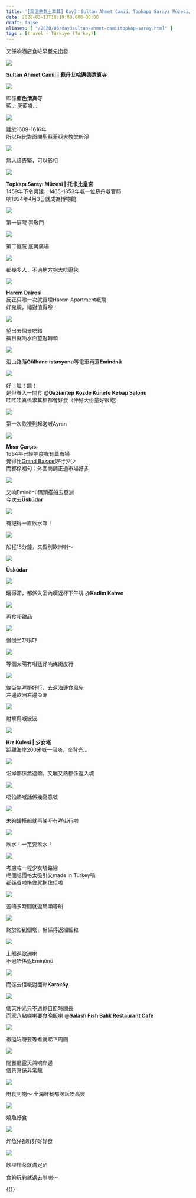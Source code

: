 ```yaml
---
title: '[高溫熱氣土耳其] Day3：Sultan Ahmet Camii、Topkapı Sarayı Müzesi、Gaziantep Közde Künefe、Mısır Çarşısı、Üsküdar、Karaköy (Salash Balik)'
date: 2020-03-13T10:19:00.000+08:00
draft: false
aliases: [ "/2020/03/day3sultan-ahmet-camiitopkap-saray.html" ]
tags : [travel - Türkiye (Turkey)]
---
```


又係响酒店食咗早餐先出發  

![](https://lv95xa.ch.files.1drv.com/y4mYFTqYsPVX9cfli6JNHo6KW-N0KUO9sfmBUJ4t3G_fyUnh3DhfDsaAivWf01XkejyMzyayzyZxQ_xiif2gFR_YG5hT_6sOOPwSkCgs57SP-YjJsgP6_ajg0O7vA65rUBdUgYxUUkisDVuavHWRmNx7qfvgfPBN_RTNdeR0n63FlRn1xIbsvj7qy54-a3KpbARCasi7TqNRwxleXQQjCKo_w?width=660&height=371&cropmode=none)

**Sultan Ahmet Camii | 蘇丹艾哈邁德清真寺**  

![](https://mq97xa.ch.files.1drv.com/y4m-FXizrJyw9HDYD9Ry0X6fUzs5pbxn9SV000SK58j49ZGH-gVFytRsDQc3bhQeWyhQ4uPd8eN6PbT-EJBT3iqbh0orRb1GRut1ZaSSWyTqEZkMmIzhtN6YhcHevUAbLEP9XJjFianrDzUyG4U9U6O47B1sUelw3-WH_aNqgDDVuGormjFrpTbAdYGxPRX-8gXljgT6fDPQ8WE0HNx6njEyg?width=660&height=371&cropmode=none)

即係**藍色清真寺**  
藍... 灰藍囉...  

![](https://l4qk0a.ch.files.1drv.com/y4mwgwIdiJ3WjtjWaroFmfn0MpQV9BVLLNKvCX3Ho9JRJ9AhFZ-l1_EFLCzTlFsTz5J4Sy9e0Ese0utJwcBLvL426xCQkCF_07HJsKDZfmLjN7CxF2d21rs9L5IpxPuzYqmCMTMbKawkuXSlzv2aWy2buepTBBYSdQl44nCaRO_6eglA_gbUPH0h1pCaVw-VsRkrg2onp01nylNFivCoC1wFg?width=660&height=371&cropmode=none)

建於1609-1616年  
所以相比對面間[聖蘇菲亞大教堂](https://www.hidie.net/2020/03/day2yerebatan-sarncayasofya.html)新淨  

![](https://mfql5w.ch.files.1drv.com/y4mj-Z-dHx4AurfTnSbI9EdJNs3CrOQ8vmo1zlpMSXsonSxGM01haCYhwhxWOSmpV9q1kUS_KvkVrZLIXOwbczxOHG_MGHw3E4GbhT9DVapFwFiO9L2aC3I7z8OLwM0DMw7x6IRnovQrtQY--vCpCIUEsh5eQDS8C5pR5kMr3NZMlyMQCUrT60Mco__cbmGly4X9vfoBCrcpugmazlI6Tu1Hg?width=660&height=371&cropmode=none)

無人禱告緊，可以影相  

![](https://kqqg5w.ch.files.1drv.com/y4m_N9M6q3FCcB8neMnh7breoSW-5vunGyc6Ijpx0RNT8FiOr632tOXL8U7NLkD0eADQOxh5Er2u_Z3cquNSHiciSlJ5RyalOalBtc46nDwiKkorCzt8jNAtC53s-72OgeIKye4Ako3wBpP8SGEHUoy6sRRyiqrx_SNrpFDoY0gfjSDnSU9-32L-Bi1qdnZ1dIXsQjq3EjjbZEh0ehfrCnpIA?width=660&height=371&cropmode=none)

**Topkapı Sarayı Müzesi | 托卡比皇宮**  
1459年下令興建，1465-1853年嘅一位蘇丹嘅官邸  
响1924年4月3日就成為博物館  

![](https://npqe5w.ch.files.1drv.com/y4m1lPuf_jTXZN2h2_v5qjn0pFc84kFj42YX0Ix89LOE0smHnvSvGckX4CRwcjQKoFQbq9xuvAeToMe9KopO1nF6P6ZDLCkMuPDGOfNb56u7LAJfxzp7U8ij7R9jGD2PAiXTZr9Py7EU50XEpqX3iirXZi4puLJN_4OWgnlL26HSKGVa9HdTstED5W1B8-LE8eYb6Lu2vYvxkvs-uYBoE83YA?width=660&height=371&cropmode=none)

第一庭院 崇敬門  

![](https://kv9xzg.ch.files.1drv.com/y4mRXXkOadpzCKmJIAANxZEu9c7NVoQlcjJIEpxLTxIzPQANVk25u983YVUSNhRuKIXokUrWQHOv4D7Amz6y3HqRicMcyeUo4GN3fmmGHAxjfuQb19UuNQ2lbvNZZseZOhbu_bO6RuV9jrt4i6yaAFfxipfTzmysAyvtLExV9AgHMJDJxd1z6x98N0SFj2jbpbfngw1M08hSBj1c7TxL9FZ4A?width=660&height=371&cropmode=none)

第二庭院 底萬廣場  

![](https://mf8d0q.ch.files.1drv.com/y4mxSHN3Qe7cQMmkxvBfz2jaeKACVgHY2ECnAAmKhR3yAl9odu1I_095t7Sl1ml5Yc1_tbY83J2mZm0fQlz5P6FvvH2pDtg3W1pQZrFK7qRGBNQg7iJKBui5eGYHaibg8rCrQcnUGsfuh8F8N-SO03RzMpdB02rxmVun88YK6AquUJrzuBs7c4tazWKONzxNiiA3Wsyu-dMTdzF2d7HRoqjXQ?width=660&height=371&cropmode=none)

都幾多人，不過地方夠大唔逼狹  

![](https://mf8z0q.ch.files.1drv.com/y4mENqRMkbK01URXEc2ita-DcdwboIthhhaoj9hiR_DGn1Lu13_VNk6EiZ2ql99g0i7cxxbi5z6-YIAZwF206g5xq9RbN98W0zq9rmAmLtm7np5dg9w5fEQ3bYM8I2g6T86WIRa3P3oi3c-C3d1YSV46bNl2RMyN3LSRsZ-Wk4jFDnukDsNldA0Dx-QkUsKhv65mh2F9PsQYLHR53M7U5Wc2A?width=660&height=371&cropmode=none)

**Harem Dairesi**  
反正只嚟一次就買埋Harem Apartment嘅飛  
好鬼靚，絕對值得嚟！  

![](https://lioytw.ch.files.1drv.com/y4m-okMpTS9-yU-SY6fatrx4q0i9-KVliQmVeOM4zObdVoPi8PawR1_Qcql3AoEEDWubVKsTJbXA8n2hVuCUhM7ViL8Ua9ISWsYKnPXOSZiC_Cicgh_cWJ9ZufwFTZSq57JxP34NWA_Fhu7HeA5pzS4oMIB6APXyhO3Mw4J84GKUNNb_D8wl6Ba4aLXcnYC8pOsFFkYkfgGLYtCNtypQWJAbg?width=660&height=371&cropmode=none)

望出去個景唔錯  
擒日就响水面望返轉頭  

![](https://myrfkw.ch.files.1drv.com/y4m5mwnT-uo7Pml_QqxLPaFb8Bd6co1tnpuDg3oEnBYht1K-OVarB0lizkM3A6D8O-u3nhkr9ceNmG0PXWkxs7xlxVKiJFFjuz86a1vaAEf51PsQ0ZaG-y105OkdkTFbRiNacdfYgq_V60x6rQp62y7i-Qjra7zSsJ_qgpt44Wlqmj7k3zTHYkpADl3OQ6eekLUUHcyzaxk_nGm1k40ZvpYTg?width=660&height=371&cropmode=none)

沿山路落**Gülhane istasyonu**等電車再落**Eminönü**  

![](https://lorzuq.ch.files.1drv.com/y4m3H_y9tW2-jS5-mCx6FRI3_rPx1mHOhviFYJ35lt7WQ8FEvRUFRADhpLYOjVsRDaLVsfgFvkc6Xiwlb9Sv2JWb6N7z2NeZ4u3TYN9G4sFMH7K8NbtUU4jh8JAjABaIMhjLY7AcrbWUPZhRNcuXFGrJrMC09EejLpCLKEDO8l6iWo-_PLfcShDasCT8QA7J3uewgq0ssHZqyzMK5cHGibwfw?width=660&height=371&cropmode=none)

好！肚！餓！  
是但舂入一間食 @**Gaziantep Közde Künefe Kebap Salonu**  
哇哇哇真係求其搵都會好食（仲好大份量好很飽）  

![](https://l4oxtw.ch.files.1drv.com/y4mJdgBPLYYhjkRd8bO_4kVlLtrgTAX4jmdbj_4GPKYqSSsjztjuFfOd3tIwUAWLHhmAXNjYIbrLjGe9rqhCx4xA-XQVBVcdzrsrRP0F93ZdNbRBCW82pNHqfvMX6UlnX09F9lfU48LSIVzrBqG61eo8Zmz95ZQDGLmhkUrgXt4kD4n60b8SRtSZbYE4PDCHUCQWawjl-yjJ8dZAQX-ioarAQ?width=371&height=660&cropmode=none)

第一次飲攪到起泡嘅Ayran  

![](https://lorwuq.ch.files.1drv.com/y4mafRuHeWJ-CvkyKdGI8rw_zPrmHOuXsqrEq-winJG3ZZ-zJM8y7TAuYoBQ61woCqDZBJVrlpWlBwELwQg83lJkG7SiZlnpg8LnCJYiO7HzbgYRHMJS3W7vVGpIv01m5nJ_olCkrVzeR9NaL04kjT1DIQIpFV6Lkft7qNfn3WvO_izVxBaQXVaa6J-wrQDhYxwpULlX0IN-fg_m_BU_nppIQ?width=660&height=371&cropmode=none)

**Mısır Çarşısı**  
1664年已經响度嘅有蓋市場  
覺得比[Grand Bazaar](https://www.hidie.net/2020/03/day1hkg-ist-sutis-specialcemberlitas.html)好行少少  
而都係嗰句：外圍商舖正過市場好多  

![](https://k4rauq.ch.files.1drv.com/y4mKb6Co7eT_rlB6OpK9dUPZJZBIV0LrcWHPK_-g7TmiOnhrrkB4CsqSMM7ywgmcQAfgVDVne-cidUadUIfo8u6FBpfLuf6mDq1IU85CZM_3_VzWej2cQEx9ZLl_3aK1RiqJGczB1yb9Tqc3qGW_Jrwe4f0lYpplOaaek5tON61zk9mA_0Eg1NL58GHSzlyPxzNQyibj8yFuDSCk4hEBJdDhQ?width=660&height=371&cropmode=none)

又响Eminönü碼頭搭船去亞洲  
今次去**Üsküdar**  

![](https://lorfkw.ch.files.1drv.com/y4mxV3vyx8CHZO_AfqUI2OQHjG7jFKexjOQMLI2GuUnC05BOykTN0nbhyTcEWbrwJ5Jr-kxoMuQS_sGcNsUDEU7XljyEIXa2lTqfURj4jRPi8uuRyZGOF9fJhmMgoiZrWXAb5f0bxvmDns3fWshg49wTrhTimTZSxmqeUzrfxJHSJmsEDs9S1129CzkUG28Qs1k2GL5M1vAXXYvs2OBr4nGqA?width=371&height=660&cropmode=none)

有記得一直飲水㗎！  

![](https://kioytw.ch.files.1drv.com/y4msrFFrK9lmM9ixKEN4MMO2OFNvJ9gyyfD9p8oy5muCGxMEbRftCAWHfcwlhTH9s-Ex8dvgxZbDz1JpeLO9SsYS576VPkj0tk6IGS6J3FS6oHMxT0GtFq-CGXZkJoTWcAtZ_XWTxDBUUnPIPgg4niw1w-_rdjiMnQL6ifbe6sQZOSfDijzhV1V_2-rYuIHTOXdH4IvqK0x7JuY5VYsWdFlRw?width=660&height=371&cropmode=none)

船程15分鐘，又暫別歐洲喇～  

![](https://l4ryuq.ch.files.1drv.com/y4mdUUCW5und74XX_HqVtMgLToq49NprUINqPJjQjk1lr-euxS7RmjJP_oeouO_Lisr8-SJqvUdeTSLIGVkqGtWuBHB2e8H8TKnQK1pklGwh2pgKVBLHmtVnUwaRl4TO5nsbYrjxjkMAOgcne_nv0ZywMr9CkRynXeLhS7-zfNgvRA8Mb70MvYHOoDpKhLM6532rCpyHb8n8uQdbP5JnAgyQg?width=660&height=371&cropmode=none)

**Üsküdar**  

![](https://l4rsuq.ch.files.1drv.com/y4mPi_7YkvaCRQKK06MfNFCoBe1OKcrY2CmEMnmln15OnFfaE_SG-IG4VKoYtyeYmcehuysJmH_tYKeYUfSqJnVZc4t3A18NJ37_4AiQtSCAhwmR_-MBBIk0L5yFYgX6FWpjVByLHQbjnxJwaNrE8q3T2d1ND4herK0qhxQpij_p-Ymq0RGMZo0y9fym7EstEIi3-SJun2RGhXnv64SLfwMgQ?width=660&height=371&cropmode=none)

曬得滯，都係入室內嘆返杯下午啡 @**Kadim Kahve**  

![](https://lyo8rq.ch.files.1drv.com/y4m91oahIP7dgdwvO4E0g4JKpaCAd9Z116o4hsysrPppfpVNOampgQQK-oglTuePzLU1QnmarOv9swudQT_z5wq_TqZDpTTgJjE5ffdK79XgbogBYFDvM_EAxR69GPOmxeHLpUaCOSljXDEjvp-dksyneJvqNIq3QNsLMd1E7yhyg7G21HHzzr7OCjAnddO5s3Rz793DkgHRumhUAcWXNI3_w?width=660&height=371&cropmode=none)

再食吓甜品  

![](https://lyparq.ch.files.1drv.com/y4m9URIiU0mN8nqTEhXk7_QgIbcLySMAFkwLGFYnLOe5JFlBzA2NeGdU_HlWMsCXKi3Cgz60NKfWAtiZQTfPUf6LUd5ykGkpP911ZyiOxDpeYJuoIpW4DlxFr2NzXXR-T1Yhqk-r8R_dvd6Q9lcWKGVKCkacoUylluU8N7Aa2qlsMfwcOyY8r-9KvHu0b0YunTp_64pJWYO1KOI9AvzwkD-gw?width=660&height=371&cropmode=none)

慢慢坐吓唞吓  

![](https://myo3rq.ch.files.1drv.com/y4mo5Ra3t-o-XoU_UAjibLpQdj-Mei6in76OoAoH0hoy1OWkEEBahmeQnk_Bwlc44bCAH7o34ZK-qvywpjpd19_UP_7SETkh1VAFCZawAnRHLF_1z5yzm57917u14Kdw1ArCgAi-eKh5SEhUJlJGFRvfDfLnwZZi4jF4xYgZRIYdp_seP91KwcMBjAtttrGzjio0c3MsDrIJFXerYhpDVbZfQ?width=371&height=660&cropmode=none)

等個太陽冇咁猛好响條街度行  

![](https://lyottw.ch.files.1drv.com/y4moFu1K62spACQWa5i33gP-usGUMk2KS8J7x-xenThJAy9QY2TfXS5sM8pf19rFPI_mIhPe9GYpKeQbpa4FOjGaGJluYBkA2MSWiMmHCtOLFKxVWah2cdjGtnZtJgPhAUZP0W5au4hFO8xEgtT_BSSpoU1RNfBR4NCmNFMpWDWZ6hnVvOfKw83uzrxW5xfEHuQ4gl4-Ks4hSm9Vob6immKIg?width=660&height=371&cropmode=none)

條街無咩嘢好行，去返海邊食風先  
左邊歐洲右邊亞洲  

![](https://moostw.ch.files.1drv.com/y4mnojDQg5pw1OyHG7e9n8ANXUhKMIK9mRntf0l-FKxdXul1pfbJQhpB1N-wf43FNLaTZ1nnVR7nR2uFFB-X9GK5lsfMzUXN6MXXawPX2qNcwKIqYq_CDpimw2TrNmv7bcGc3dKcaWZmv6AJyuu41UjBtuXvhy4zpUzSUReOt-0z4E3L1xLHYiGVEvAzAUMq2zxQJ-q64JqTcIi7oG5rZfrMA?width=660&height=371&cropmode=none)

射擊用嘅波波  

![](https://k4ottw.ch.files.1drv.com/y4mgfVBw-0929dkC7tFu2J8a-CtrAmnoZPD6zcHsRXUG6xwUcrvsQ_qTwxZsBqTg9VLNIC4qvaxLHIARlP-uvrZfiAsq2U7NpRebGoXgpv9byv8y_jRZFOxJUR3zyyXpKluY4EicXQn3aW1BJCSUWNSTCoj9GJFXOkMiws3SZbwXdVQOy5nc_HP1YLCNMDRnUc2NhPxOxkUVZfpTqAGxyg04A?width=660&height=371&cropmode=none)

**Kız Kulesi | 少女塔**  
距離海岸200米嘅一個塔，全背光...  

![](https://mioptw.ch.files.1drv.com/y4m4lT_rV89NeTvhXYvUN3VQvi6R9ja31bmMkNIp-PNwAZ-dTt-f8897Tf0_FL6yLLBwhH7HiiBRJ89rrckl6olQgF4AlEUmNhhEYcjJQedW8hj5pWXWZoCfryquZU5zoIklBAfG7hOCmZ7PFCAAVNsVUMvGCy55HxWn233m5Rr9D0Asfod83v-_gDorTd0bGV-psggPWNtlyCY_cFr2Opl5w?width=660&height=371&cropmode=none)

沿岸都係無遮蔭，又曬又熱都係返入城  

![](https://lyomow.ch.files.1drv.com/y4mh0LzJadkD1aE5Rz-Lrz_dV6i49U5miBlA3LkbwAlbXdxTvENWcPha0QcMLX3NUrPmgZ6ZSff9brijYsmnFHCS_ufVPhHbWDiEJoW6bHeQroTdWv-uVyG9sbmAPcfaHnkhIKV7b0WnchuMFXmNzHgQEtLSfNVhDCKhi9zZ4c37jyeUAPS9bcq0gpLnxtft28qTlcKA8GPbw0dQeOrgndhBQ?width=660&height=371&cropmode=none)

唔怕熱嘅話係幾寫意嘅  

![](https://moomow.ch.files.1drv.com/y4m_4wJY2tyswHCiqf2jDZPELske9p1FpFol0TagR_HPOnMvMdZNUN-y9TC-8al1SZwjKlMjZH_uQ4n6XMrThdFQcZp5uUiLRuq526NTkl7z3i4AaP_itXctb2aLgdUdHA2XnyZCtcRJ2pqLoGbMJybpOczS7lLhl0zFlwEjQ9jN8qWlJKLozy3vpb5cogZkbmpTPBMyvU_-HbnrA4Fpr1TRA?width=660&height=371&cropmode=none)

未夠鐘搭船就再睇吓有咩街行啦  

![](https://lorhkw.ch.files.1drv.com/y4mYXm6MHRYvvCB-YcpINaYrscuTOAXdhpMp0WgQeojFAoeqUpUee-Lw3oPwxw5XyCIHs_D_6tuPIEPNossTxicIjQr2ShI9NG2xZQ9dSBI8_SStMjfSSQUYsm71Rgylgs3dDNHbTm9209xy-74m5bXFDWqMwKA8PELu07taCIkr1sfS95CKVxR56qaPoh38HsOGBnlBTh_MBwXoDzXQULqqA?width=371&height=660&cropmode=none)

飲水！一定要飲水！  

![](https://lorlkw.ch.files.1drv.com/y4m79TV9kQ1xCtJ03wOWlShAZTYFyoSS0uQfMct5qjZeQfARNAZmF7p0ftfjIQO2t3ylCVdSt7zfHoiyh3LyvzQUG1ReldYq1LXRqFZIQq-gz3mpXLspWHHsricOxC5leYFx-t4dA-ybL3ng831hD0Xurf8YusKbgj-ap68yM7pdxSt_t5PqwZwqybRU68Gum4dWxKFW-xJm0h_J2xLvrYB1Q?width=371&height=660&cropmode=none)

考慮咗一程少女塔路線  
呢個喼價格太吸引又made in Turkey喎  
都係買啦拖住就拖住佢啦  

![](https://miottw.ch.files.1drv.com/y4mdXTbJnQPFlhs3qt08Z7pvfkcsab3tA0sWGLCW4B0SlSMfZRq1p1UGWxiMGttThUoid9nY9tzVTELp3cY49tzVvhupXfcJfzXFp9mikLkSXSrPODkqMs66_a7rjkpRIxGynHAe-xVsG1xTwbrEnaWwe3IwDJsETXAy_5gCPPp-w4DQypE-mVjKTWWNOC_PpPQ-mGk3W_eSmqtRv6Sz_SV7g?width=660&height=371&cropmode=none)

差唔多時間就返碼頭等船  

![](https://kirbuq.ch.files.1drv.com/y4m2VVXEBKToKtxkvXSENC1NDTmDDMSdjKMgBSG7wae8XG1c8IRh5EK3ArEwegmCKx3p0jAnFNyWplEaElmEUOkWZx2Msj8KEWCwi9VqHzDrMc0Lpju0JhqY9hhaUjiAaqYvmL_Iqv8jlRnnIxCH14LlFMTc7v_aeKtv7zjug1Kc30OQLES70aR5i8yEvR6VnPHUxmezLTV24CCkhzkA3DQBA?width=660&height=371&cropmode=none)

終於影到個塔，但係得返細細粒  

![](https://kiruuq.ch.files.1drv.com/y4mAmkXiBzKfbwq99njQkwOh-oH-jQdx3d5mCjUJuh4kzMtIKZsU3wBN2gScCIbdxEkx72F-OO40LrTJ9MY2KnETBX7zmgrX_LPYtu8BRGQ5uxpEMp5JmAVvj4mkVEsnLq_sSk7W47uXClGgAPOe8GGEfwvrjbEyVav04qNwBL0EJ1iE8O5DwXjBW5xmaWB5-SBbARXMrBZ6LndxuBYuNyY7g?width=660&height=371&cropmode=none)

上船返歐洲喇  
不過唔係返Eminönü  

![](https://kirzuq.ch.files.1drv.com/y4mldMTK09v0y-B0feRy-YBV9rq65ek7JH5Q2efK82tddoOLgpyWRA2fnchZiApdj_RGAT0jTkIPOTnTdWK8WkpIOSapEcdJ8f5iDy6YGnaQoG2Xqs47Eey86M5WyPUK_VrGJicSqR8sej7pgyGfRzJq-uHT5SsPoLM06WMvTCpfLG3-zod_F6fkmF853LDYy81pw-ZVR4nvfd9MIQpTOas0Q?width=660&height=371&cropmode=none)

而係去佢嘅對面岸**Karaköy**  

![](https://j4p2lg.ch.files.1drv.com/y4maWTxtzc8TtHkqzbmyn_DuLwDxD4kZS1sHEPsf898oo4BWNTbUMmWCcsZLOJdaRz5h-ORFcVuv8HJeTx8_PtN0z0mFJoqcsV4Nn3I5qIM4iGeS-q2NqBX8gW-jV3tbE2Dv4rFHCm-pTUruu9nxb1xIqaJxRiuWVVjPXeq3bR2yfgzLLo_jckS3FMk80LPecaTuFpom97wm54Sk4gOLXuMmA?width=371&height=660&cropmode=none)

個天仲光只不過係日照時間長  
而家八點㗎喇要食晚飯喇 @**Salash Fısh Balık Restaurant Cafe**  

![](https://lypxlg.ch.files.1drv.com/y4mYV3VexmkeVy_la7x2Un9NmffwYOeRGjDlPKWnflyYnyaaYEVaHFatZg9yGYiuex02Jiz_JWb1HhdgyBCA5fBTyT40g-na9Ni4ig3UQk1hClgbAIdcDR6ZIlhVOjNTlfhYRCjva4_gY9eTSfijzhbWfJRul6B7IMgHi4UmiiDG7o7HsQY-iBbJ7E-kgEtwqQxDVaXPNavJhjBQUj_cz_Elw?width=660&height=371&cropmode=none)

襯嗌咗嘢要等煮就睇下周圍  

![](https://lop0lg.ch.files.1drv.com/y4m0JwJti6o8cMThLIfzHth9XvqH29ICxCO8Dz8FJt9d1LC7E6CgY-HpNzF8BCbalJY2-NP2Os3LcrvAgkQ1UrISxXJpPfQAwSUUlDVazwcETwwmd-2P6f7TWA95cnrWb7m622MNTI_IINmEBuKhj56gAMZRxdKvqw9CaaVr84o-CrA8TO5R59ke10dLXDSUUiaFuvZRHntLBAdb_nAEv05_g?width=660&height=371&cropmode=none)

間餐廳露天兼响岸邊  
個景真係非常靚  

![](https://lopzlg.ch.files.1drv.com/y4mXrPXszbS9cpQ3j11SQkImFeQ6BBdkRQP0aySMFY2-j_Q0QPHzSHCYrqdtyh1Eq1B-yaXZvB5MNdlfsGNWJxjJp3G9CaB4btLg52lMvR2p7J7Ps7XuHZm6QC6UZEeby2embGEnh0GS-fFgOaL3gaDII9qtaFG4lFUSGt-IXssa33JHT81JpThZ7A6Dr3sGapj7S2uugTMCMuv8N1WhcIQhg?width=660&height=371&cropmode=none)

嘢食到喇～ 全海鮮餐都咪話唔高興  

![](https://k4pxlg.ch.files.1drv.com/y4mxVlcfVQfT2Ercu6a1L0wYy9cCo5ekbWyD7Y2j6v643mQkATp25iTcmJIDfcP6nL0UvTXd2IQ_IrwmY8SuR85bJUUxb6Xwh7pLzgX_dVKl__YpOKnvPumMnjbBjoyfTkSvNYbl4s6Rsj1TzJ2ZkyCfsnxAMuY3FAXqRAS0X4i4UIKZnWMHqGx3bV9aeXUqXiUBu-rwlmaocbPbWuWJ9MUkA?width=660&height=371&cropmode=none)

燒魚好食  

![](https://lip1lg.ch.files.1drv.com/y4mzYY3rJBMW3klfVdei7t_y2q0kswBSB1v4Q7tqmQp48WA0mHmHRo6qEP8Hz0GFilU6yOFL7eUWZMGrEBtRfR6rOUVUYQtU_0U2-inDBaVPqDP0g0EjszywuVRdJp-NP9OPVfmc5vHVNz-uE64o1Oh9YUEBEoAe1ok7z-IQrWTOuENpT9uKjstp9eBCskS6eWPggDIkav7q2AABEZ8l2bkEg?width=660&height=371&cropmode=none)

炸魚仔都好好好好食  

![](https://lip0lg.ch.files.1drv.com/y4mrCnz8AP7pxz1RqRtTelyiqIN4e51BeHYnPXeIz90n9Nw3IULPlh7-AyXyVqWyTTuAdksnMNuGKsCsmSoSjVNf-Nmld_uGrmXrKlGcWzYGWfmH4zlN5ZDmcux_pAshUlzfxrMy6zwMpRfc5ECVCnQhTLAVr-fTK3IiRXHJV8P8_-ZR9egKaejtI-rBXQsP4BZTq3NKQa8CE3PWdIIf8y6ow?width=660&height=371&cropmode=none)

飲埋杯茶就滿足晒  
  
  
食夠玩夠就返去唞喇～

{{<turkey>}}